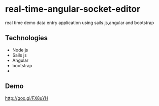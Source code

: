real-time-angular-socket-editor
===============================

real time demo  data entry application using sails js,angular and bootstrap

## Technologies

- Node js
- Sails js
- Angular
- bootstrap
- 
## Demo

http://goo.gl/FX8uYH
